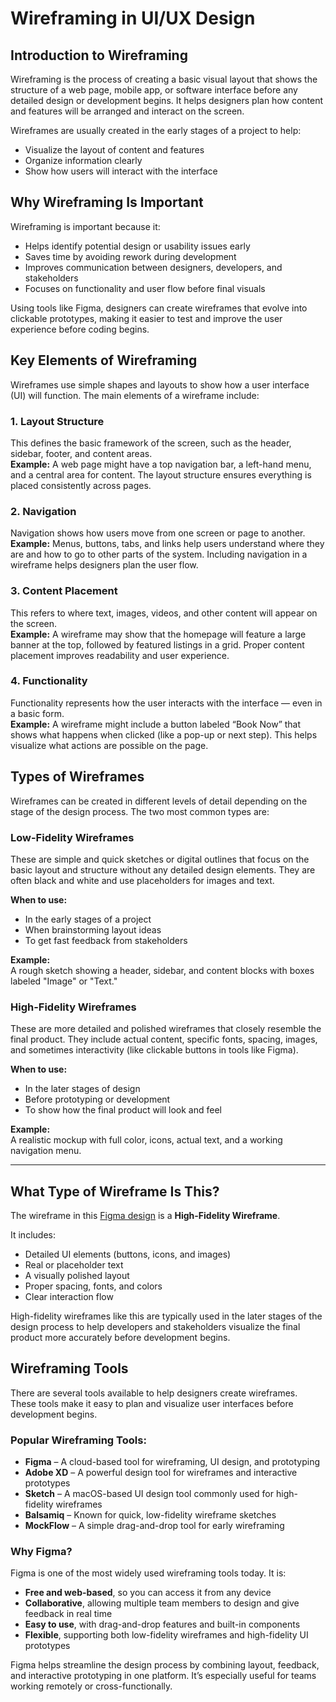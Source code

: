 # Wireframing in UI/UX Design

## Introduction to Wireframing

Wireframing is the process of creating a basic visual layout that shows the structure of a web page, mobile app, or software interface before any detailed design or development begins. It helps designers plan how content and features will be arranged and interact on the screen.

Wireframes are usually created in the early stages of a project to help:
- Visualize the layout of content and features
- Organize information clearly
- Show how users will interact with the interface

## Why Wireframing Is Important

Wireframing is important because it:
- Helps identify potential design or usability issues early
- Saves time by avoiding rework during development
- Improves communication between designers, developers, and stakeholders
- Focuses on functionality and user flow before final visuals

Using tools like Figma, designers can create wireframes that evolve into clickable prototypes, making it easier to test and improve the user experience before coding begins.

## Key Elements of Wireframing

Wireframes use simple shapes and layouts to show how a user interface (UI) will function. The main elements of a wireframe include:

### 1. Layout Structure
This defines the basic framework of the screen, such as the header, sidebar, footer, and content areas.  
**Example:** A web page might have a top navigation bar, a left-hand menu, and a central area for content. The layout structure ensures everything is placed consistently across pages.

### 2. Navigation
Navigation shows how users move from one screen or page to another.  
**Example:** Menus, buttons, tabs, and links help users understand where they are and how to go to other parts of the system. Including navigation in a wireframe helps designers plan the user flow.

### 3. Content Placement
This refers to where text, images, videos, and other content will appear on the screen.  
**Example:** A wireframe may show that the homepage will feature a large banner at the top, followed by featured listings in a grid. Proper content placement improves readability and user experience.

### 4. Functionality
Functionality represents how the user interacts with the interface — even in a basic form.  
**Example:** A wireframe might include a button labeled “Book Now” that shows what happens when clicked (like a pop-up or next step). This helps visualize what actions are possible on the page.

## Types of Wireframes

Wireframes can be created in different levels of detail depending on the stage of the design process. The two most common types are:

### Low-Fidelity Wireframes

These are simple and quick sketches or digital outlines that focus on the basic layout and structure without any detailed design elements. They are often black and white and use placeholders for images and text.

**When to use:**  
- In the early stages of a project  
- When brainstorming layout ideas  
- To get fast feedback from stakeholders

**Example:**  
A rough sketch showing a header, sidebar, and content blocks with boxes labeled "Image" or "Text."

### High-Fidelity Wireframes

These are more detailed and polished wireframes that closely resemble the final product. They include actual content, specific fonts, spacing, images, and sometimes interactivity (like clickable buttons in tools like Figma).

**When to use:**  
- In the later stages of design  
- Before prototyping or development  
- To show how the final product will look and feel

**Example:**  
A realistic mockup with full color, icons, actual text, and a working navigation menu.

---

## What Type of Wireframe Is This?

The wireframe in this [Figma design](https://www.figma.com/design/E2BRqdPcKkrnX6hLGPto8Z/Project-Airbnb?node-id=1-2&p=f&t=vOPs5wmQPU10afDK-0) is a **High-Fidelity Wireframe**.

It includes:
- Detailed UI elements (buttons, icons, and images)
- Real or placeholder text
- A visually polished layout
- Proper spacing, fonts, and colors
- Clear interaction flow

High-fidelity wireframes like this are typically used in the later stages of the design process to help developers and stakeholders visualize the final product more accurately before development begins.

## Wireframing Tools

There are several tools available to help designers create wireframes. These tools make it easy to plan and visualize user interfaces before development begins.

### Popular Wireframing Tools:
- **Figma** – A cloud-based tool for wireframing, UI design, and prototyping
- **Adobe XD** – A powerful design tool for wireframes and interactive prototypes
- **Sketch** – A macOS-based UI design tool commonly used for high-fidelity wireframes
- **Balsamiq** – Known for quick, low-fidelity wireframe sketches
- **MockFlow** – A simple drag-and-drop tool for early wireframing

### Why Figma?

Figma is one of the most widely used wireframing tools today. It is:
- **Free and web-based**, so you can access it from any device
- **Collaborative**, allowing multiple team members to design and give feedback in real time
- **Easy to use**, with drag-and-drop features and built-in components
- **Flexible**, supporting both low-fidelity wireframes and high-fidelity UI prototypes

Figma helps streamline the design process by combining layout, feedback, and interactive prototyping in one platform. It’s especially useful for teams working remotely or cross-functionally.

